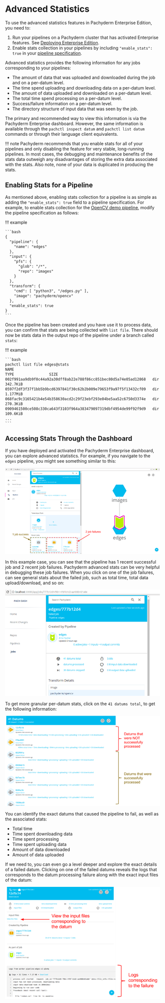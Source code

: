 # Advanced Statistics

To use the advanced statistics features in Pachyderm Enterprise Edition, you need to:

1. Run your pipelines on a Pachyderm cluster that has activated Enterprise
   features. See [Deploying Enterprise Edition](deployment.md).
2. Enable stats collection in your pipelines by including
   `"enable_stats": true` in your [pipeline specification](https://docs.pachyderm.com/latest/reference/pipeline_spec/#enable-stats-optional).

Advanced statistics provides the following information for any jobs
corresponding to your pipelines:

- The amount of data that was uploaded and downloaded during the job and on a per-datum
  level.
- The time spend uploading and downloading data on a per-datum level.
- The amount of data uploaded and downloaded on a per-datum level.
- The total time spend processing on a per-datum level.
- Success/failure information on a per-datum level.
- The directory structure of input data that was seen by the job.

The primary and recommended way to view this information is via the
Pachyderm Enterprise dashboard. However, the same information is
available through the `pachctl inspect datum` and `pachctl list datum`
commands or through their language client equivalents.

!!! note
    Pachyderm recommends that you enable stats for all of your pipelines
    and only disabling the feature for very stable, long-running pipelines.
    In most cases, the debugging and maintenance benefits of the stats data
    outweigh any disadvantages of storing the extra data associated with
    the stats. Also note, none of your data is duplicated in producing the stats.

## Enabling Stats for a Pipeline

As mentioned above, enabling stats collection for a pipeline is as simple as
adding the `"enable_stats": true` field to a pipeline specification. For
example, to enable stats collection for the [OpenCV demo pipeline](../getting_started/beginner_tutorial.md),
modify the pipeline specification as follows:

!!! example

    ```bash
    {
      "pipeline": {
        "name": "edges"
      },
      "input": {
        "pfs": {
          "glob": "/*",
          "repo": "images"
        }
      },
      "transform": {
        "cmd": [ "python3", "/edges.py" ],
        "image": "pachyderm/opencv"
      },
      "enable_stats": true
    }
    ```

Once the pipeline has been created and you have use it to process data,
you can confirm that stats are being collected with `list file`. There
should now be stats data in the output repo of the pipeline under a
branch called `stats`:

!!! example

    ```bash
    pachctl list file edges@stats
    NAME                                                               TYPE                SIZE
    002f991aa9db9f0c44a92a30dff8ab22e788f86cc851bec80d5a74e05ad12868   dir                 342.7KiB
    0597f2df3f37f1bb5b9bcd6397841f30c62b2b009e79653f9a97f5f13432cf09   dir                 1.177MiB
    068fac9c3165421b4e54b358630acd2c29f23ebf293e04be5aa52c6750d3374e   dir                 270.3KiB
    0909461500ce508c330ca643f3103f964a383479097319dbf4954de99f92f9d9   dir                 109.6KiB
    ...
    ```

## Accessing Stats Through the Dashboard

If you have deployed and activated the Pachyderm Enterprise
dashboard, you can explore advanced statistics. For example, if you
navigate to the `edges` pipeline, you might see something similar to this:

![alt tag](../assets/images/stats1.png)

In this example case, you can see that the pipeline has 1 recent successful
job and 2 recent job failures. Pachyderm advanced stats can be very helpful
in debugging these job failures. When you click on one of the job failures,
can see general stats about the failed job, such as total time, total data
upload/download, and so on:

![alt tag](../assets/images/stats2.png)

To get more granular per-datum stats, click on the `41 datums total`, to get
the following information:

![alt tag](../assets/images/stats3.png)

You can identify the exact datums that caused the pipeline to fail, as well
as the associated stats:

- Total time
- Time spent downloading data
- Time spent processing
- Time spent uploading data
- Amount of data downloaded
- Amount of data uploaded

If we need to, you can even go a level deeper and explore the exact details
of a failed datum. Clicking on one of the failed datums reveals the logs
that corresponds to the datum processing failure along with the exact input
files of the datum:

![alt tag](../assets/images/stats4.png)
